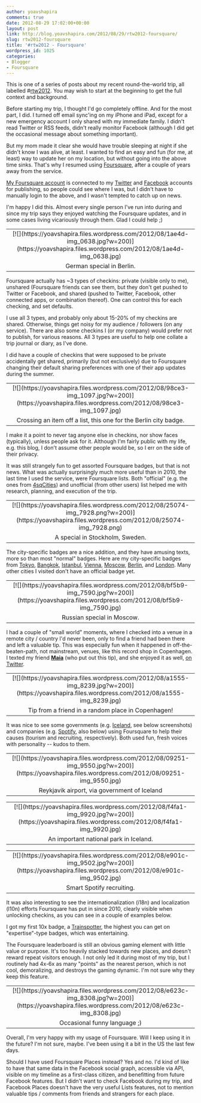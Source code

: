 ```yaml
---
author: yoavshapira
comments: true
date: 2012-08-29 17:02:00+00:00
layout: post
link: http://blog.yoavshapira.com/2012/08/29/rtw2012-foursquare/
slug: rtw2012-foursquare
title: '#rtw2012 - Foursquare'
wordpress_id: 1025
categories:
- Blogger
- Foursquare
---
```


This is one of a series of posts about my recent round-the-world trip, all labelled #[rtw2012](http://yoavs.blogspot.com/search/label/rtw2012). You may wish to start at the beginning to get the full context and background.  
  
  


Before starting my trip, I thought I'd go completely offline. And for the most part, I did. I turned off email sync'ing on my iPhone and iPad, except for a new emergency account I only shared with my immediate family. I didn't read Twitter or RSS feeds, didn't really monitor Facebook (although I did get the occasional message about something important).

  


But my mom made it clear she would have trouble sleeping at night if she didn't know I was alive, at least. I wanted to find an easy and fun (for me, at least) way to update her on my location, but without going into the above time sinks. That's why I resumed using [Foursquare](https://foursquare.com/yoavshapira), after a couple of years away from the service.

  


[My Foursquare account](https://foursquare.com/yoavshapira) is connected to my [Twitter](https://twitter.com/YoavShapira) and [Facebook](https://www.facebook.com/YoavShapira) accounts for publishing, so people could see where I was, but I didn't have to manually login to the above, and I wasn't tempted to catch up on news.

  


I'm happy I did this. Almost every single person I've run into during and since my trip says they enjoyed watching the Foursquare updates, and in some cases living vicariously through them. Glad I could help ;)  
  
<table cellpadding="0" align="center" style="margin-left:auto;margin-right:auto;text-align:center;" cellspacing="0" class="tr-caption-container" ><tbody ><tr >
<td style="text-align:center;" >[![](https://yoavshapira.files.wordpress.com/2012/08/1ae4d-img_0638.jpg?w=200)](https://yoavshapira.files.wordpress.com/2012/08/1ae4d-img_0638.jpg)
</td></tr><tr >
<td style="text-align:center;" class="tr-caption" >German special in Berlin.
</td></tr></tbody></table>  


Foursquare actually has ~3 types of checkins: private (visible only to me), unshared (Foursquare friends can see them, but they don't get pushed to Twitter or Facebook, and shared (pushed to Twitter, Facebook, other connected apps, or combination thereof). One can control this for each checking, and set defaults.

  


I use all 3 types, and probably only about 15-20% of my checkins are shared. Otherwise, things get noisy for my audience / followers (on any service). There are also some checkins I (or my company) would prefer not to publish, for various reasons. All 3 types are useful to help one collate a trip journal or diary, as I've done.  
  
I did have a couple of checkins that were supposed to be private accidentally get shared, primarily (but not exclusively) due to Foursquare changing their default sharing preferences with one of their app updates during the summer.  
  
<table cellpadding="0" align="center" style="margin-left:auto;margin-right:auto;text-align:center;" cellspacing="0" class="tr-caption-container" ><tbody ><tr >
<td style="text-align:center;" >[![](https://yoavshapira.files.wordpress.com/2012/08/98ce3-img_1097.jpg?w=200)](https://yoavshapira.files.wordpress.com/2012/08/98ce3-img_1097.jpg)
</td></tr><tr >
<td style="text-align:center;" class="tr-caption" >Crossing an item off a list, this one for the Berlin city badge.
</td></tr></tbody></table>  
I make it a point to never tag anyone else in checkins, nor show faces (typically), unless people ask for it. Although I'm fairly public with my life, e.g. this blog, I don't assume other people would be, so I err on the side of their privacy.  
  


It was still strangely fun to get assorted Foursquare badges, but that is not news. What was actually surprisingly much more useful than in 2010, the last time I used the service, were Foursquare lists. Both "official" (e.g. the ones from [4sqCities](https://foursquare.com/4sqcities)) and unofficial (from other users) list helped me with research, planning, and execution of the trip.  
  
<table cellpadding="0" align="center" style="margin-left:auto;margin-right:auto;text-align:center;" cellspacing="0" class="tr-caption-container" ><tbody ><tr >
<td style="text-align:center;" >[![](https://yoavshapira.files.wordpress.com/2012/08/25074-img_7928.png?w=200)](https://yoavshapira.files.wordpress.com/2012/08/25074-img_7928.png)
</td></tr><tr >
<td style="text-align:center;" class="tr-caption" >A special in Stockholm, Sweden.
</td></tr></tbody></table>  
  
The city-specific badges are a nice addition, and they have amusing texts, more so than most "normal" badges. Here are my city-specific badges from [Tokyo](https://foursquare.com/yoavshapira/badge/4fcc0a31e4b0e6dca83db58f), [Bangkok](https://foursquare.com/yoavshapira/badge/4fdb3d98e4b0fb17899fc9fb), [Istanbul](https://foursquare.com/yoavshapira/badge/4fe5075ae4b09fd37334d17f), [Vienna](https://foursquare.com/yoavshapira/badge/500139eae4b0946791a1a64d), [Moscow](https://foursquare.com/yoavshapira/badge/5002a840e4b021927e1544d4), [Berlin](https://foursquare.com/yoavshapira/badge/501bdf09e4b081fddd26b8ec), and [London](https://foursquare.com/yoavshapira/badge/5027c157e4b057b8a41de971). Many other cities I visited don't have an official badge yet.  
  


<table cellpadding="0" align="center" style="margin-left:auto;margin-right:auto;text-align:center;" cellspacing="0" class="tr-caption-container" ><tbody ><tr >
<td style="text-align:center;" >[![](https://yoavshapira.files.wordpress.com/2012/08/bf5b9-img_7590.jpg?w=200)](https://yoavshapira.files.wordpress.com/2012/08/bf5b9-img_7590.jpg)
</td></tr><tr >
<td style="text-align:center;" class="tr-caption" >Russian special in Moscow.
</td></tr></tbody></table>  


I had a couple of "small world" moments, where I checked into a venue in a remote city / country I'd never been, only to find a friend had been there and left a valuable tip. This was especially fun when it happened in off-the-beaten-path, not mainstream, venues, like this record shop in Copenhagen. I texted my friend **[Maia](https://twitter.com/maiab/statuses/228170262389080064)** (who put out this tip), and she enjoyed it as well, [on Twitter](https://twitter.com/maiab/statuses/228170262389080064).  
  
<table cellpadding="0" align="center" style="margin-left:auto;margin-right:auto;text-align:center;" cellspacing="0" class="tr-caption-container" ><tbody ><tr >
<td style="text-align:center;" >[![](https://yoavshapira.files.wordpress.com/2012/08/a1555-img_8239.jpg?w=200)](https://yoavshapira.files.wordpress.com/2012/08/a1555-img_8239.jpg)
</td></tr><tr >
<td style="text-align:center;" class="tr-caption" >Tip from a friend in a random place in Copenhagen!
</td></tr></tbody></table>

It was nice to see some governments (e.g. [Iceland](http://www.government.is/), see below screenshots) and companies (e.g. [Spotify](http://www.spotify.com/us/), also below) using Foursquare to help their causes (tourism and recruiting, respectively). Both used fun, fresh voices with personality -- kudos to them.  
  
<table cellpadding="0" align="center" style="margin-left:auto;margin-right:auto;text-align:center;" cellspacing="0" class="tr-caption-container" ><tbody ><tr >
<td style="text-align:center;" >[![](https://yoavshapira.files.wordpress.com/2012/08/09251-img_9550.jpg?w=200)](https://yoavshapira.files.wordpress.com/2012/08/09251-img_9550.jpg)
</td></tr><tr >
<td style="text-align:center;" class="tr-caption" >Reykjavik airport, via government of Iceland
</td></tr></tbody></table>  


<table cellpadding="0" align="center" style="margin-left:auto;margin-right:auto;text-align:center;" cellspacing="0" class="tr-caption-container" ><tbody ><tr >
<td style="text-align:center;" >[![](https://yoavshapira.files.wordpress.com/2012/08/f4fa1-img_9920.jpg?w=200)](https://yoavshapira.files.wordpress.com/2012/08/f4fa1-img_9920.jpg)
</td></tr><tr >
<td style="text-align:center;" class="tr-caption" >An important national park in Iceland.
</td></tr></tbody></table>  
<table cellpadding="0" align="center" style="margin-left:auto;margin-right:auto;text-align:center;" cellspacing="0" class="tr-caption-container" ><tbody ><tr >
<td style="text-align:center;" >[![](https://yoavshapira.files.wordpress.com/2012/08/e901c-img_9502.jpg?w=200)](https://yoavshapira.files.wordpress.com/2012/08/e901c-img_9502.jpg)
</td></tr><tr >
<td style="text-align:center;" class="tr-caption" >Smart Spotify recruiting.
</td></tr></tbody></table>  


It was also interesting to see the internationalization (i18n) and localization (l10n) efforts Foursquare has put in since 2010, clearly visible when unlocking checkins, as you can see in a couple of examples below.

  


I got my first 10x badge, a [Trainspotter](https://foursquare.com/yoavshapira/badge/501e650ae4b0b87f23bf085f), the highest you can get on "expertise"-type badges, which was entertaining.  
  
The Foursquare leaderboard is still an obvious gaming element with little value or purpose. It's too heavily stacked towards new places, and doesn't reward repeat visitors enough. I not only led it during most of my trip, but I routinely had 4x-6x as many "points" as the nearest person, which is not cool, demoralizing, and destroys the gaming dynamic. I'm not sure why they keep this feature.  
  
<table cellpadding="0" align="center" style="margin-left:auto;margin-right:auto;text-align:center;" cellspacing="0" class="tr-caption-container" ><tbody ><tr >
<td style="text-align:center;" >[![](https://yoavshapira.files.wordpress.com/2012/08/e623c-img_8308.jpg?w=200)](https://yoavshapira.files.wordpress.com/2012/08/e623c-img_8308.jpg)
</td></tr><tr >
<td style="text-align:center;" class="tr-caption" >Occasional funny language ;)
</td></tr></tbody></table>  
Overall, I'm very happy with my usage of Foursquare. Will I keep using it in the future? I'm not sure, maybe. I've been using it a bit in the US the last few days.  
  
Should I have used Foursquare Places instead? Yes and no. I'd kind of like to have that same data in the Facebook social graph, accessible via API, visible on my timeline as a first-class citizen, and benefitting from future Facebook features. But I didn't want to check Facebook during my trip, and Facebook Places doesn't have the very useful Lists features, not to mention valuable tips / comments from friends and strangers for each place.  
  
  
  
  

